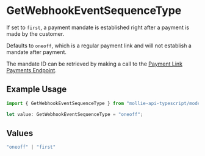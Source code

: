 # GetWebhookEventSequenceType

If set to `first`, a payment mandate is established right after a payment is made by the customer.

Defaults to `oneoff`, which is a regular payment link and will not establish a mandate after payment.

The mandate ID can be retrieved by making a call to the
[Payment Link Payments Endpoint](get-payment-link-payments).

## Example Usage

```typescript
import { GetWebhookEventSequenceType } from "mollie-api-typescript/models/operations";

let value: GetWebhookEventSequenceType = "oneoff";
```

## Values

```typescript
"oneoff" | "first"
```